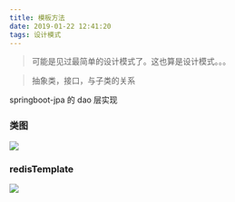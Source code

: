 ```yaml
---
title: 模板方法
date: 2019-01-22 12:41:20
tags: 设计模式
---
```


> 可能是见过最简单的设计模式了。这也算是设计模式。。。

> 抽象类，接口，与子类的关系

springboot-jpa 的  dao 层实现

### 类图

![](https://beer-1256523277.cos.ap-shanghai.myqcloud.com/blog/WX20190122-template.png
)

### redisTemplate

![](https://beer-1256523277.cos.ap-shanghai.myqcloud.com/blog/201901221310.png
)